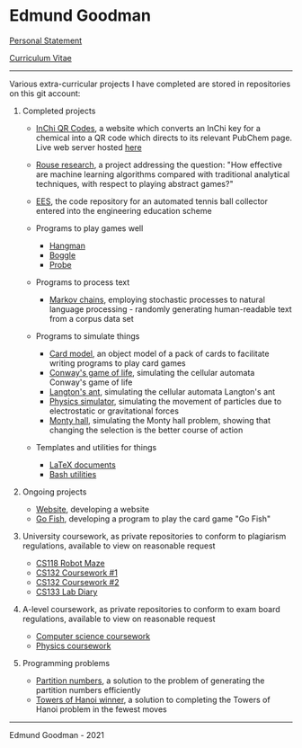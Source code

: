 # Edmund Goodman

[Personal Statement](https://github.com/EdmundGoodman/EdmundGoodman/blob/master/personalStatement.pdf)

[Curriculum Vitae](https://github.com/EdmundGoodman/EdmundGoodman/blob/master/curriculumVitae.pdf)

***

Various extra-curricular projects I have completed are stored in repositories on this git account:

1. Completed projects
    - [InChi QR Codes](https://github.com/EdmundGoodman/InChiQRCodes), a website which converts an InChi key for a chemical into a QR code which directs to its relevant PubChem page. Live web server hosted [here](http://www-rinchi.ch.cam.ac.uk/qrinchi/)
    - [Rouse research](https://github.com/EdmundGoodman/rouse-research), a project addressing the question: "How effective are machine learning algorithms compared with traditional analytical techniques, with respect to playing abstract games?"
    - [EES](https://github.com/EdmundGoodman/EES), the code repository for an automated tennis ball collector entered into the engineering education scheme

    - Programs to play games well
        - [Hangman](https://github.com/EdmundGoodman/hangman-solver)
        - [Boggle](https://github.com/EdmundGoodman/boggle-game)
        - [Probe](https://github.com/EdmundGoodman/probeWinner)

    - Programs to process text
        - [Markov chains](https://github.com/EdmundGoodman/markov-chains), employing stochastic processes to natural language processing \- randomly generating human-readable text from a corpus data set

    - Programs to simulate things
        - [Card model](https://github.com/EdmundGoodman/cardModel), an object model of a pack of cards to facilitate writing programs to play card games
        - [Conway's game of life](https://github.com/EdmundGoodman/conways-game-of-life), simulating the cellular automata Conway's game of life
        - [Langton's ant](https://github.com/EdmundGoodman/langtons-ant), simulating the cellular automata Langton's ant
        - [Physics simulator](https://github.com/EdmundGoodman/physics-simulator), simulating the movement of particles due to electrostatic or gravitational forces
        - [Monty hall](https://github.com/EdmundGoodman/monty-hall), simulating the Monty hall problem, showing that changing the selection is the better course of action

    - Templates and utilities for things
        - [LaTeX documents](https://github.com/EdmundGoodman/LaTeXTemplate)
        - [Bash utilities](https://github.com/EdmundGoodman/BashUtilities)


2. Ongoing projects
    - [Website](https://github.com/EdmundGoodman/website), developing a website
    - [Go Fish](https://github.com/EdmundGoodman/goFish), developing a program to play the card game "Go Fish"


3. University coursework, as private repositories to conform to plagiarism regulations, available to view on reasonable request
    - [CS118 Robot Maze](https://github.com/EdmundGoodman/CS118RobotMaze)
    - [CS132 Coursework #1](https://github.com/EdmundGoodman/CS132Coursework1)
    - [CS132 Coursework #2](https://github.com/EdmundGoodman/CS132Coursework2)
    - [CS133 Lab Diary](https://github.com/EdmundGoodman/CS133Labs)


4. A-level coursework, as private repositories to conform to exam board regulations, available to view on reasonable request
    - [Computer science coursework](https://github.com/EdmundGoodman/NEA-Project)
    - [Physics coursework](https://github.com/EdmundGoodman/physics-coursework)


5. Programming problems
    - [Partition numbers](https://github.com/EdmundGoodman/partition-numbers), a solution to the problem of generating the partition numbers efficiently
    - [Towers of Hanoi winner](https://github.com/EdmundGoodman/towers-of-hanoi), a solution to completing the Towers of Hanoi problem in the fewest moves


***


Edmund Goodman \- 2021
